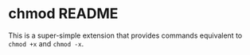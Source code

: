 # chmod README

This is a super-simple extension that provides commands equivalent to
`chmod +x` and `chmod -x`.
